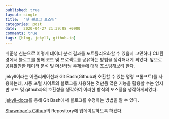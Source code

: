 ```yaml
---
published: true
layout: single
title:  "첫 블로그 포스팅"
categories: post
date:   2020-04-27 21:39:08 +0900
comments: true
tags: [blog, jekyll, github.io]
---
```



취준생 신분으로 어떻게 데이터 분석 결과를 포트폴리오화할 수 있을지 고민하다 CLI환경에서 블로그를 통해 코드 및 프로젝트를 공유하는 방법을 생각해내게 되었다. 앞으로 공유할만한 데이터 분석 및 머신러닝 주제들에 대해 포스팅해보려 한다.

jekyll이라는 어플리케이션과 Git Bash(Github과 호환할 수 있는 명령 프롬프트)를 사용하는데, 시중 포털 사이트의 블로그를 사용하는 것만큼 많은 기능을 활용할 수는 없지만 코드 및 github과의 호환성을 생각하여 이러한 방식의 포스팅을 생각하게되었다.

[jekyll-docs][jekyll-docs]를 통해 Git Bash에서 블로그를 수정하는 방법을 알 수 있다.

[Shawnbae's Github][Shawnbae's Github]의 Repository에 업데이트하도록 하겠다.


[jekyll-docs]: https://jekyllrb.com/docs/home
[Shawnbae's Github]: https://github.com/shawnbae
